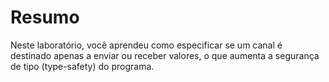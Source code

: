 # Resumo

Neste laboratório, você aprendeu como especificar se um canal é destinado apenas a enviar ou receber valores, o que aumenta a segurança de tipo (type-safety) do programa.
